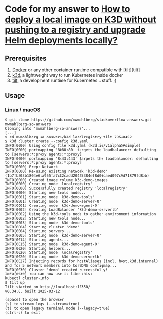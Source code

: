 # Code for my answer to [How to deploy a local image on K3D without pushing to a registry and upgrade Helm deployments locally?][question]

## Prerequisites

1. [Docker][docker:install] or any other container runtime compatible with [tilt][tilt]
2. [k3d][k3d:install], a lightweight way to run Kubernetes inside docker
3. [tilt][tilt:install], a development runtime for Kubernetes... stuff. ;)

## Usage

### Linux / macOS
```shell
$ git clone https://github.com/mwmahlberg/stackoverflow-answers.git mwmahlberg-so-answers
Cloning into 'mwmahlberg-so-answers'...
[...]
$ cd mwmahlberg-so-answers/k3d-localregistry-tilt-79540452
$ k3d cluster create --config k3d.yaml
INFO[0000] Using config file k3d.yaml (k3d.io/v1alpha5#simple) 
INFO[0000] portmapping '8080:80' targets the loadbalancer: defaulting to [servers:*:proxy agents:*:proxy] 
INFO[0000] portmapping '8443:443' targets the loadbalancer: defaulting to [servers:*:proxy agents:*:proxy] 
INFO[0000] Prep: Network                                
INFO[0000] Re-using existing network 'k3d-demo' (1b7fb303b1804e61a955fa7c82cadd20455384ef8d06caed097c9d71879fd8bb) 
INFO[0000] Created image volume k3d-demo-images         
INFO[0000] Creating node 'localregistry'                
INFO[0000] Successfully created registry 'localregistry' 
INFO[0000] Starting new tools node...                   
INFO[0001] Starting node 'k3d-demo-tools'               
INFO[0001] Creating node 'k3d-demo-server-0'            
INFO[0001] Creating node 'k3d-demo-agent-0'             
INFO[0002] Creating LoadBalancer 'k3d-demo-serverlb'    
INFO[0002] Using the k3d-tools node to gather environment information 
INFO[0002] Starting new tools node...                   
INFO[0003] Starting node 'k3d-demo-tools'               
INFO[0004] Starting cluster 'demo'                      
INFO[0004] Starting servers...                          
INFO[0005] Starting node 'k3d-demo-server-0'            
INFO[0014] Starting agents...                           
INFO[0015] Starting node 'k3d-demo-agent-0'             
INFO[0020] Starting helpers...                          
INFO[0020] Starting node 'localregistry'                
INFO[0020] Starting node 'k3d-demo-serverlb'            
INFO[0027] Injecting records for hostAliases (incl. host.k3d.internal) and for 5 network members into CoreDNS configmap... 
INFO[0030] Cluster 'demo' created successfully!         
INFO[0030] You can now use it like this:
kubectl cluster-info
$ tilt up
Tilt started on http://localhost:10350/
v0.34.0, built 2025-03-12

(space) to open the browser
(s) to stream logs (--stream=true)
(t) to open legacy terminal mode (--legacy=true)
(ctrl-c) to exit
```

[question]: https://stackoverflow.com/questions/79540452/how-to-deploy-a-local-image-on-k3d-without-pushing-to-a-registry-and-upgrade-hel "Original question on StackOverflow"
[docker:install]: https://docs.docker.com/engine/install/ "Installation instructions for docker"
[k3d:install]: https://k3d.io/stable/#releases "Installation instructions for k3d"
[tilt:install]: https://docs.tilt.dev/install.html "Installation instructions for tilt"